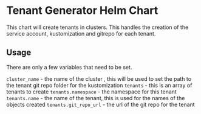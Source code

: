 # Tenant Generator Helm Chart

This chart will create tenants in clusters. This handles the creation of the service account, kustomization and gitrepo for each tenant. 


## Usage

There are only a few variables that need to be set.

`cluster_name` -  the name of the cluster , this will be used to set the path to the tenant git repo folder for the kustomization
`tenants` - this is an array of tenants to create
`tenants.namespace` - the namespace for this tenant
`tenants.name` - the name of the tenant, this is used for the names of the objects created
`tenants.git_repo_url` -  the url of the git repo for the tenant



